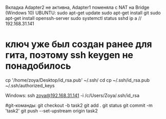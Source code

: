 Вкладка Adapter2 не активна, Adapter1 поменяла с NAT на Bridge (Windows 10)
UBUNTU:
sudo apt-get update
sudo apt-get install git
sudo apt-get install openssh-server
sudo systemctl status sshd
ip a // 192.168.31.141
# ключ уже был создан ранее для гита, поэтому ssh keygen не понадобилось
cp '/home/zoya/Desktop/id_rsa.pub' ~/.ssh/ cd 
cp ~/.ssh/id_rsa.pub ~/.ssh/authorized_keys 


Windows:
ssh zoya@192.168.31.141 -i /c/Users/Zoya/.ssh/id_rsa


#git-команды:
git checkout -b task2
git add .
git status
git commit -m 'task2'
git push --set-upstream origin task2
